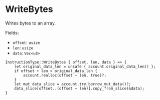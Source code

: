 # WriteBytes

Writes bytes to an array.

Fields:
- `offset`: `usize`
- `len`: `usize`
- `data`: `Vec<u8>`

```rust,ignore
InstructionType::WriteBytes { offset, len, data } => {
    let original_data_len = unsafe { account.original_data_len() };
    if offset + len > original_data_len {
        account.realloc(offset + len, true)?;
    }
    let mut data_slice = account.try_borrow_mut_data()?;
    data_slice[offset..(offset + len)].copy_from_slice(&data);
}
```
